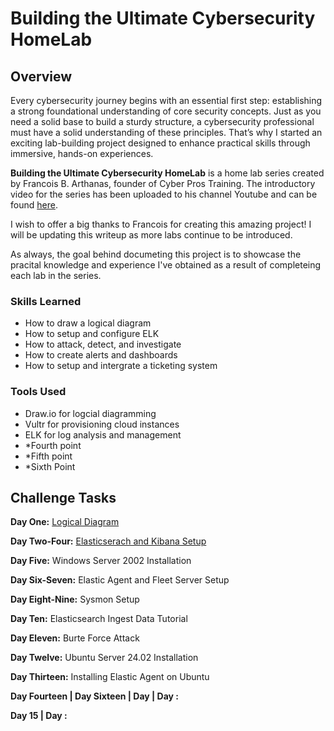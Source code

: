 # Building the Ultimate Cybersecurity HomeLab

## Overview

Every cybersecurity journey begins with an essential first step: establishing a strong foundational understanding of core security concepts. Just as you need a solid base to build a sturdy structure, a cybersecurity professional must have a solid understanding of these principles. That’s why I started an exciting lab-building project designed to enhance practical skills through immersive, hands-on experiences.

**Building the Ultimate Cybersecurity HomeLab** is a home lab series created by Francois B. Arthanas, founder of Cyber Pros Training. The introductory video for the series has been uploaded to his channel Youtube and can be found <a href="https://www.youtube.com/watch?v=KTuzRKmdmlQ">here</a>.

I wish to offer a big thanks to Francois for creating this amazing project! I will be updating this writeup as more labs continue to be introduced.

As always, the goal behind documeting this project is to showcase the pracital knowledge and experience I've obtained as a result of completeing each lab in the series.

### Skills Learned

- How to draw a logical diagram
- How to setup and configure ELK
- How to attack, detect, and investigate
- How to create alerts and dashboards
- How to setup and intergrate a ticketing system

### Tools Used

- Draw.io for logcial diagramming
- Vultr for provisioning cloud instances
- ELK for log analysis and management
- *Fourth point
- *Fifth point
- *Sixth Point

## Challenge Tasks
**Day One:** <a href="https://github.com/marcietolbert/MYDFIR-SOC-Analyst-Challenge/blob/main/Pages/Logical-Diagram.md">Logical Diagram</a>

**Day Two-Four:** <a href="https://github.com/marcietolbert/MYDFIR-SOC-Analyst-Challenge/blob/main/Pages/Elasticserach-and-Kibana-Setup.md">Elasticserach and Kibana Setup</a>

**Day Five:** Windows Server 2002 Installation

**Day Six-Seven:** Elastic Agent and Fleet Server Setup

**Day Eight-Nine:** Sysmon Setup

**Day Ten:** Elasticsearch Ingest Data Tutorial

**Day Eleven:** Burte Force Attack

**Day Twelve:** Ubuntu Server 24.02 Installation

**Day Thirteen:** Installing Elastic Agent on Ubuntu

**Day Fourteen | Day Sixteen | Day | Day :** 

**Day 15 | Day :**

